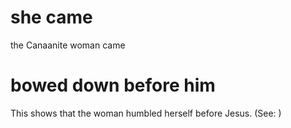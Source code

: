 
# she came
the Canaanite woman came

# bowed down before him
This shows that the woman humbled herself before Jesus. (See: )